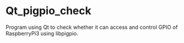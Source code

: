 # Qt_pigpio_check
Program using Qt to check whether it can access and control GPIO of RaspberryPi3 using libpigpio.
